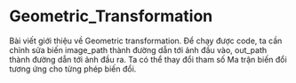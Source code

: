 # Geometric_Transformation
Bài viết giới thiệu về Geometric transformation.
Để chạy được code, ta cần chỉnh sửa biến image_path thành đường dẫn tới ảnh đầu vào, out_path thành đường dẫn tới ảnh đầu ra.
Ta có thể thay đổi tham số Ma trận biến đổi tương ứng cho từng phép biến đổi.
